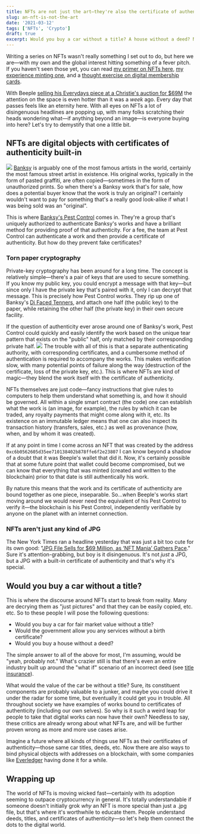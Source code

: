 ```yaml
---
title: NFTs are not just the art—they're also the certificate of authenticity
slug: an-nft-is-not-the-art
date: '2021-03-12'
tags: ['NFTs', 'Crypto']
draft: true
excerpt: Would you buy a car without a title? A house without a deed? NFTs are things with authenticity built-in, making them more than just a digital file.
---
```


Writing a series on NFTs wasn't really something I set out to do, but here we are—with my own and the global interest hitting something of a fever pitch. If you haven't seen those yet, you can read [my primer on NFTs here](__GHOST_URL__/wtf-is-an-nft-and-some-use-cases/), [my experience minting one](__GHOST_URL__/how-i-accidentally-created-and-sold-an-nft/), and a [thought exercise on digital membership cards](__GHOST_URL__/membership-nfts/).

With Beeple [selling his Everydays piece at a Christie's auction for $69M](https://onlineonly.christies.com/s/beeple-first-5000-days/beeple-b-1981-1/112924) the attention on the space is even hotter than it was a _week_ ago. Every day that passes feels like an eternity here. With all eyes on NFTs a lot of disingenuous headlines are popping up, with many folks scratching their heads wondering what—if anything beyond an image—is everyone buying into here? Let's try to demystify that one a little bit.

## NFTs are digital objects with certificates of authenticity built-in

![](__GHOST_URL__/content/images/2021/03/iu.png)
[Banksy](https://banksy.co.uk) is arguably one of the most famous artists in the world, certainly the most famous street artist in existence. His original works, typically in the form of pasted graffiti, are often copied—sometimes in the form of unauthorized prints. So when there's a Banksy work that's for sale, how does a potential buyer know that the work is truly an original? I certainly wouldn't want to pay for something that's a really good look-alike if what I was being sold was an "original".

This is where [Banksy's Pest Control](https://pestcontroloffice.com) comes in. They're a group that's uniquely authorized to authenticate Banksy's works and have a brilliant method for providing proof of that authenticity. For a fee, the team at Pest Control can authenticate a work and then provide a certificate of authenticity. But how do they prevent fake certificates?

### Torn paper cryptography

Private-key cryptography has been around for a long time. The concept is relatively simple—there's a pair of keys that are used to secure something. If you know my public key, you could encrypt a message with that key—but since only I have the private key that's paired with it, only I can decrypt that message. This is precisely how Pest Control works. They rip up one of Banksy's [Di Faced Tenners](https://hexagongallery.com/catalog/artist/banksy/di-faced-tenner/), and attach one half (the public key) to the paper, while retaining the other half (the private key) in their own secure facility.

If the question of authenticity ever arose around one of Banksy's work, Pest Control could quickly and easily identify the work based on the unique tear pattern that exists on the "public" half, only matched by their corresponding private half.
![](__GHOST_URL__/content/images/2021/03/image.png)
The trouble with all of this is that a separate authenticating authority, with corresponding certificates, and a cumbersome method of authentication is required to accompany the works. This makes verification slow, with many potential points of failure along the way (destruction of the certificate, loss of the private key, etc.). This is where NFTs are kind of magic—they blend the work itself with the certificate of authenticity.

NFTs themselves are just code—fancy instructions that give rules to computers to help them understand what something is, and how it should be governed. All within a single smart contract (the code) one can establish what the work is (an image, for example), the rules by which it can be traded, any royalty payments that might come along with it, etc. Its existence on an immutable ledger means that one can also inspect its transaction history (transfers, sales, etc.) as well as provenance (how, when, and by whom it was created).

If at any point in time I come across an NFT that was created by the address `0xc6b0562605d35ee710138402b878ffe6f2e23807` I can know beyond a shadow of a doubt that it was Beeple's wallet that did it. Now, it's certainly possible that at some future point that wallet could become compromised, but we can know that everything that was minted (created and written to the blockchain) prior to that date is still authentically his work.

By nature this means that the work and its certificate of authenticity are bound together as one piece, inseparable. So…when Beeple's works start moving around we would never need the equivalent of his Pest Control to verify it—the blockchain is his Pest Control, independently verifiable by anyone on the planet with an internet connection.

### NFTs aren't just any kind of JPG

The New York Times ran a headline yesterday that was just a bit too cute for its own good: "[JPG File Sells for $69 Million, as ‘NFT Mania’ Gathers Pace](https://www.nytimes.com/2021/03/11/arts/design/nft-auction-christies-beeple.html)." Sure it's attention-grabbing, but boy is it disingenuous. It's not _just_ a JPG, but a JPG with a built-in certificate of authenticity and that's why it's special.

## Would you buy a car without a title?

This is where the discourse around NFTs start to break from reality. Many are decrying them as "just pictures" and that they can be easily copied, etc. etc. So to these people I will pose the following questions:

- Would you buy a car for fair market value without a title?
- Would the government allow you any services without a birth certificate?
- Would you buy a house without a deed?

The simple answer to all of the above for most, I'm assuming, would be "yeah, probably not." What's crazier still is that there's even an entire industry built up around the "what if" scenario of an incorrect deed (see [title insurance](https://en.wikipedia.org/wiki/Title_insurance)).

What would the value of the car be without a title? Sure, its constituent components are probably valuable to a junker, and maybe you could drive it under the radar for some time, but eventually it could get you in trouble. All throughout society we have examples of works bound to certificates of authenticity (including our own selves). So why is it such a weird leap for people to take that digital works can now have their own? Needless to say, these critics are already wrong about what NFTs are, and will be further proven wrong as more and more use cases arise.

Imagine a future where all kinds of things use NFTs as their certificates of authenticity—those same car titles, deeds, etc. Now there are also ways to bind physical objects with addresses on a blockchain, with some companies like [Everledger](https://www.everledger.io) having done it for a while.

## Wrapping up

The world of NFTs is moving wicked fast—certainly with its adoption seeming to outpace cryptocurrency in general. It's totally understandable if someone doesn't initially grok _why_ an NFT is more special than just a .jpg file, but that's where it's worthwhile to educate them. People understand deeds, titles, and certificates of authenticity—so let's help them connect the dots to the digital world.
